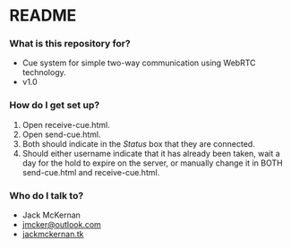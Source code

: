 # README #

### What is this repository for? ###

* Cue system for simple two-way communication using WebRTC technology.
* v1.0

### How do I get set up? ###

1. Open receive-cue.html.
2. Open send-cue.html.
3. Both should indicate in the *Status* box that they are connected.
4. Should either username indicate that it has already been taken, wait a day for the hold to expire on the server, or manually change it in BOTH send-cue.html and receive-cue.html.

### Who do I talk to? ###

* Jack McKernan
* [jmcker@outlook.com](mailto:jmcker@outlook.com)
* [jackmckernan.tk](jackmckernan.tk)